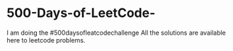 # 500-Days-of-LeetCode-
I am doing the #500daysofleatcodechallenge All the solutions are available here to leetcode problems.
